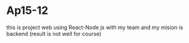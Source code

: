 # Ap15-12
this is project web using React-Node js with my team and my mision is backend (result is not well for course)
